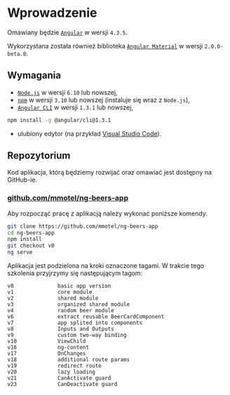 # Wprowadzenie

Omawiany będzie [`Angular`](https://angular.io/docs) w wersji `4.3.5`. 

Wykorzystana została również biblioteka [`Angular Material`](https://material.angular.io) w wersji `2.0.0-beta.8`.

## Wymagania

* [`Node.js`](https://nodejs.org/en/download/) w wersji `6.10` lub nowszej,
* [`npm`](https://www.npmjs.com) w wersji `3.10` lub nowszej (instaluje się wraz z `Node.js`),
* [`Angular CLI`](https://cli.angular.io) w wersji `1.3.1` lub nowszej,

```sh
npm install -g @angular/cli@1.3.1
```

* ulubiony edytor (na przykład [Visual Studio Code](https://code.visualstudio.com)).

## Repozytorium

Kod aplikacja, którą będziemy rozwijać oraz omawiać jest dostępny na GitHub-ie. 

### [github.com/mmotel/ng-beers-app](https://github.com/mmotel/ng-beers-app)

Aby rozpocząć pracę z aplikacją należy wykonać poniższe komendy.

```sh
git clone https://github.com/mmotel/ng-beers-app
cd ng-beers-app
npm install
git checkout v0
ng serve
```

Aplikacja jest podzielona na kroki oznaczone tagami. W trakcie tego szkolenia przyjrzymy się następującym tagom:

```
v0              basic app version
v1              core module
v2              shared module
v3              organized shared module
v4              random beer module
v6              extract reusable BeerCardComponent
v7              app splited into components
v8              Inputs and Outputs
v9              custom two-way binding
v10             ViewChild
v16             ng-content
v17             OnChanges
v18             additional route params
v19             redirect route
v20             lazy loading
v21             CanActivate guard
v23             CanDeactivate guard
```

